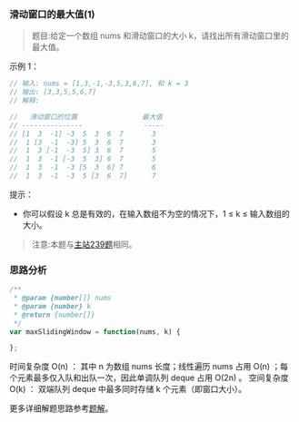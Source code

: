 ### 滑动窗口的最大值(1)

> 题目:给定一个数组 nums 和滑动窗口的大小 k，请找出所有滑动窗口里的最大值。

示例 1：

```js
// 输入: nums = [1,3,-1,-3,5,3,6,7], 和 k = 3
// 输出: [3,3,5,5,6,7] 
// 解释: 

//   滑动窗口的位置                最大值
// ---------------               -----
// [1  3  -1] -3  5  3  6  7       3
//  1 [3  -1  -3] 5  3  6  7       3
//  1  3 [-1  -3  5] 3  6  7       5
//  1  3  -1 [-3  5  3] 6  7       5
//  1  3  -1  -3 [5  3  6] 7       6
//  1  3  -1  -3  5 [3  6  7]      7
```

提示：

* 你可以假设 k 总是有效的，在输入数组不为空的情况下，1 ≤ k ≤ 输入数组的大小。

> 注意:本题与[主站239题](https://leetcode-cn.com/problems/sliding-window-maximum/)相同。

### 思路分析



```js
/**
 * @param {number[]} nums
 * @param {number} k
 * @return {number[]}
 */
var maxSlidingWindow = function(nums, k) { 

};
```

时间复杂度 O(n) ： 其中 n 为数组 nums 长度；线性遍历 nums 占用 O(n) ；每个元素最多仅入队和出队一次，因此单调队列 deque 占用 O(2n) 。
空间复杂度 O(k) ： 双端队列 deque 中最多同时存储 k 个元素（即窗口大小）。


更多详细解题思路参考[题解](https://leetcode-cn.com/problems/hua-dong-chuang-kou-de-zui-da-zhi-lcof/solution/mian-shi-ti-59-i-hua-dong-chuang-kou-de-zui-da-1-6/)。

